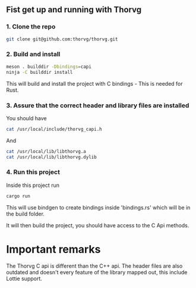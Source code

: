## Fist get up and running with Thorvg


### 1. Clone the repo

```bash
git clone git@github.com:thorvg/thorvg.git
```

### 2. Build and install

```bash
meson . builddir -Dbindings=capi
ninja -C builddir install
```

This will build and install the project with C bindings - This is needed for Rust.

### 3. Assure that the correct header and library files are installed

You should have

```bash
cat /usr/local/include/thorvg_capi.h
```

And 

```bash
cat /usr/local/lib/libthorvg.a
cat /usr/local/lib/libthorvg.dylib
```

### 4. Run this project

Inside this project run

```bash
cargo run
```

This will use bindgen to create bindings inside 'bindings.rs' which will be in the build folder.

It will then build the project, you should have access to the C Api methods.

# Important remarks

The Thorvg C api is different than the C++ api. The header files are also outdated and doesn't every feature of the library mapped out, this include Lottie support.